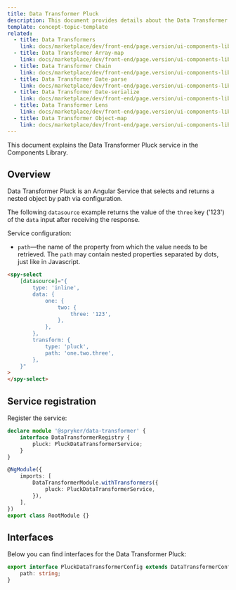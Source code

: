 ```yaml
---
title: Data Transformer Pluck
description: This document provides details about the Data Transformer Pluck service in the Components Library.
template: concept-topic-template
related:
  - title: Data Transformers
    link: docs/marketplace/dev/front-end/page.version/ui-components-library/data-transformers/index.html
  - title: Data Transformer Array-map
    link: docs/marketplace/dev/front-end/page.version/ui-components-library/data-transformers/data-transformer-array-map.html
  - title: Data Transformer Chain
    link: docs/marketplace/dev/front-end/page.version/ui-components-library/data-transformers/data-transformer-chain.html
  - title: Data Transformer Date-parse
    link: docs/marketplace/dev/front-end/page.version/ui-components-library/data-transformers/data-transformer-date-parse.html
  - title: Data Transformer Date-serialize
    link: docs/marketplace/dev/front-end/page.version/ui-components-library/data-transformers/data-transformer-date-serialize.html
  - title: Data Transformer Lens
    link: docs/marketplace/dev/front-end/page.version/ui-components-library/data-transformers/data-transformer-lens.html
  - title: Data Transformer Object-map
    link: docs/marketplace/dev/front-end/page.version/ui-components-library/data-transformers/data-transformer-object-map.html
---
```


This document explains the Data Transformer Pluck service in the Components Library.

## Overview

Data Transformer Pluck is an Angular Service that selects and returns a nested object by path via configuration.

The following `datasource` example returns the value of the `three` key ('123') of the `data` input after receiving the response.

Service configuration:

- `path`—the name of the property from which the value needs to be retrieved. The `path` may contain nested properties separated by dots, just like in Javascript.

```html
<spy-select
    [datasource]="{
        type: 'inline',
        data: {
            one: {
                two: {
                    three: '123',  
                },
            },
        },
        transform: {
            type: 'pluck',
            path: 'one.two.three',
        },
    }"
>
</spy-select>
```

## Service registration

Register the service:

```ts
declare module '@spryker/data-transformer' {
    interface DataTransformerRegistry {
        pluck: PluckDataTransformerService;
    }
}

@NgModule({
    imports: [
        DataTransformerModule.withTransformers({
            pluck: PluckDataTransformerService,
        }),
    ],
})
export class RootModule {}
```

## Interfaces

Below you can find interfaces for the Data Transformer Pluck:

```ts
export interface PluckDataTransformerConfig extends DataTransformerConfig {
    path: string;
}
```
